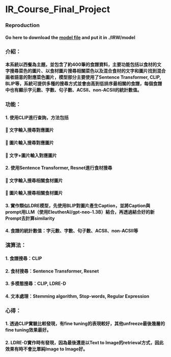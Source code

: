 # IR_Course_Final_Project

### Reproduction
#### Go here to download the [model file](https://drive.google.com/drive/folders/18O5LDo0gaXhbQolfhH320TDe5BeIiQtv) and put it in ./IRW/model

### 介紹：
#### 本系統以西餐為主題，並包含了約400筆的食譜資料，主要功能包括以食材的文字搜尋菜色的圖片、以食材圖片搜尋相關菜色以及混合食材的文字和圖片找到混合兩者語意的對應菜色圖片，模型部分主要使用了Sentence Transformer, CLIP, BLIP等，系統可提供多種的搜尋方式並會由高到低排序最相關的食譜，每個食譜中也有顯示字元數、字數、句子數、ACSII、non-ACSII的統計數值。

### 功能：
#### 1.	使用CLIP進行查詢，方法包括
#### 	文字輸入搜尋對應圖片
#### 	圖片輸入搜尋對應圖片
#### 	文字+圖片輸入對應圖片
#### 2.	使用Sentence Transformer, Resnet進行食材搜尋
#### 	文字輸入搜尋相關食材圖片
#### 	圖片輸入搜尋相關食材圖片
#### 3.	實作類似LDRE模型，先使用BLIP對圖片產生Caption，並將Caption與prompt用LLM（使用EleutherAI/gpt-neo-1.3B）結合，再透過結合好的新Prompt去計算similarity
#### 4.	食譜的統計數值：字元數、字數、句子數、ACSII、non-ACSII等

### 演算法：
#### 1.	食譜搜尋：CLIP
#### 2.	食材搜尋：Sentence Transformer, Resnet
#### 3.	多模態搜尋：CLIP, LDRE-D
#### 4.	文本處理：Stemming algorithm, Stop-words, Regular Expression
### 心得：
#### 1.	透過CLIP實驗比較發現，有fine tuning的表現較好，其他unfreeze最後幾層的fine tuning效果最好。
#### 2.	LDRE-D實作時有發現，因為最後還是以Text to Image的retrieval方式，因此效果有時不會比單純Image to Image好。
